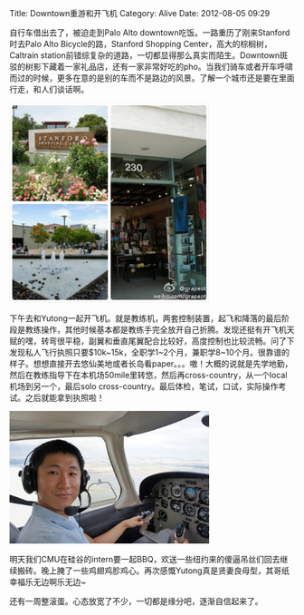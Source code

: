 Title: Downtown重游和开飞机
Category: Alive
Date: 2012-08-05 09:29

自行车借出去了，被迫走到Palo Alto downtown吃饭。一路重历了刚来Stanford时去Palo Alto Bicycle的路，Stanford Shopping Center，高大的棕榈树，Caltrain station前错综复杂的道路，一切都显得那么真实而陌生。Downtown斑驳的树影下藏着一家礼品店，还有一家非常好吃的pho。当我们骑车或者开车呼啸而过的时候，更多在意的是别的车而不是路边的风景。了解一个城市还是要在里面行走，和人们谈话啊。

<img src="static/images/palo-alto-downtown.jpg" style="max-width: 70%" />

下午去和Yutong一起开飞机。就是教练机，两套控制装置，起飞和降落的最后阶段是教练操作，其他时候基本都是教练手完全放开自己折腾。发现还挺有开飞机天赋的嘿，转弯很平稳，副翼和垂直尾翼配合比较好，高度控制也比较流畅。问了下发现私人飞行执照只要$10k~15k，全职学1~2个月，兼职学8~10个月。很靠谱的样子。想想直接开去悠仙美地或者长岛看paper。。。嗷！大概的说就是先学地勤，然后在教练指导下在本机场50mile里转悠，然后再cross-country，从一个local机场到另一个，最后solo cross-country。最后体检，笔试，口试，实际操作考试。之后就能拿到执照啦！
 
<img src="static/images/palo-alto-flying.jpeg" style="max-width: 70%" />

 明天我们CMU在硅谷的intern要一起BBQ，欢送一些纽约来的傻逼吊丝们回去继续搬砖。晚上腌了一些鸡翅鸡胗鸡心。再次感慨Yutong真是贤妻良母型，其哥纸幸福乐无边啊乐无边~

 还有一周整滚蛋。心态放宽了不少，一切都是缘分吧，逐渐自信起来了。
